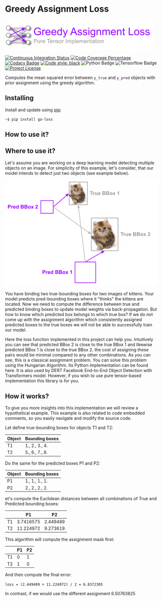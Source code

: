 # Greedy Assignment Loss

![GA-Loss Logo](docs/logo.png)


[![Continuous Integration Status](https://github.com/mmgalushka/ga-loss/workflows/CI/badge.svg)](https://github.com/mmgalushka/ga-loss/actions)
[![Code Coverage Percentage](https://codecov.io/gh/mmgalushka/ga-loss/branch/main/graphs/badge.svg)](https://codecov.io/gh/mmgalushka/ga-loss)
[![Codacy Badge](https://app.codacy.com/project/badge/Grade/31d756c1ee8b4b78b44fcfd77d7305ab)](https://www.codacy.com/gh/mmgalushka/ga-loss/dashboard?utm_source=github.com&amp;utm_medium=referral&amp;utm_content=mmgalushka/ga-loss&amp;utm_campaign=Badge_Grade)
[![Code style: black](https://img.shields.io/badge/code%20style-black-000000.svg)](https://github.com/psf/black)
![Python Badge](https://img.shields.io/badge/Python-3.9-blue)
![Tensorflow Badge](https://img.shields.io/badge/tensorflow-%3E%3D2.5.0-blue)
[![Project License](https://img.shields.io/badge/License-MIT-blue.svg)](https://github.com/mmgalushka/ga-loss/blob/main/LICENSE)

Computes the mean squared error between `y_true` and `y_pred` objects with prior assignment using the greedy algorithm.

## Installing

Install and update using [pip](https://pip.pypa.io/en/stable/quickstart/):

```bash
~$ pip install ga-loss
```

## How to use it?


## Where to use it?

Let's assume you are working on a deep learning model detecting multiple objects on an image. For simplicity of this example, let's consider, that our model intends to detect just two objects (see example below).

![Use-case Example](docs/example.png)

You have binding two true-bounding boxes for two images of kittens. Your model predicts pred-bounding boxes where it "thinks" the kittens are located. Now we need to compute the difference between true and predicted binding boxes to update model weights via back-propagation. But how to know which predicted box belongs to which true box? If we do not come up with the assignment algorithm which consistently assigned predicted boxes to the true boxes we will not be able to successfully train our model.

Here the loss function implemented in this project can help you. Intuitively you can see that predicted BBox 2 is close to the true BBox 1 and likewise predicted BBox 1 is close to the true BBox 2. the cost of assigning these pairs would be minimal compared to any other combinations. As you can see, this is a classical assignment problem. You can solve this problem using the Hungarian Algorithm. Its Python implementation can be found here. It is also used by DERT Facebook End-to-End Object Detection with Transformers model. However, if you wish to use pure tensor-based implementation this library is for you.

## How it works?

To give you more insights into this implementation we will review a hypothetical example. This example is also related to code embedded comments, so you easily navigate and modify the source code.

Let define true-bounding boxes for objects T1 and T2:

| Object | Bounding boxes |
|--------|----------------|
| T1     | 1., 2., 3., 4. |
| T2     | 5., 6., 7., 8. |

Do the same for the predicted boxes P1 and P2:

| Object | Bounding boxes |
|--------|----------------|
| P1     | 1., 1., 1., 1. |
| P2     | 2., 2., 2., 2. |

et's compute the Euclidean distances between all combinations of True and Predicted bounding boxes:

|    | P1        | P2       |
|----|-----------|----------|
| T1 | 3.7416575 | 2.449489 |
| T2 | 11.224972 | 9.273619 |

This algorithm will compute the assignment mask first:

|    | P1 | P2 |
|----|----|----|
| T1 | 0  | 1  |
| T2 | 1  | 0  |

And then compute the final error:

`loss = (2.449489 + 11.224972) / 2 = 6.8372305`

In contrast, if we would use the different assignment 6.50763825
